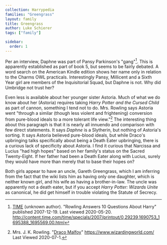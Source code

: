 ```yaml
---
collection: Harrypedia
families: "Greengrass"
layout: family
title: Greengrass
author: Luke Schierer
tags: ["family"]

sidebar:
  order: 1
---
```




Per an interview, Daphne was part of Pansy Parkinson's "gang"[^200520-1].  This
is apparently established as part of book 5, but seems to be fairly debated.  A
word search on the American Kindle edition shows her name only in relation to
the Charms OWL practicals.  Interestingly Pansy, Millicent and a Sixth Year girl
are members of the Inquisitorial Squad, but Daphne is not.  Why did Umbridge not
trust her?

Even less is available about her younger sister Astoria. Much of what we do know
about her (Astoria) requires taking _Harry Potter and the Cursed Child_ as part
of cannon, something I tend not to do.  Mrs. Rowling says Astoria went "through
a similar (though less violent and frightening) conversion from pure-blood
ideals to a more tolerant life view."[^200701-1] The interesting thing about
this paragraph is that it is nearly all innuendo and comparison with few direct
statements. It says *Daphne* is a Slytherin, but nothing of Astoria's sorting.
It says Astoria believed pure-blood ideals, but while Draco's upbringing talks
specifically about being a Death Eater upbringing, there is a curious lack of
specificity about Astoria. I find it curious that Narcissa and Lucius "had high
hopes" based on her family's status on the Sacred Twenty-Eight.  If her father
had been a Death Eater along with Lucius, surely they would have more than
merely that to base their hopes on?

Both girls appear to have an uncle, Gareth Greengrass, which I am inferring from
the fact that the wiki lists him as having only one daughter, which is neither
known girl, and his wife as having a brother-in-law.  The uncle was apparently
not a death eater, but if you accept _Harry Potter: Wizards Unite_ as
canonical, he did get himself in trouble violating the Statute of Secrecy.

[^200520-1]:  [TIME](http://time.com) (unknown author).  "Rowling Answers 10 Questions About Harry" published 2007-12-19.  Last viewed 2020-05-20.  http://content.time.com/time/specials/2007/printout/0,29239,1690753_1695388_1695569,00.html

[^200701-1]: Mrs. J. K. Rowling.
    "[Draco Malfoy](https://www.wizardingworld.com/writing-by-jk-rowling/draco-malfoy)"
    https://www.wizardingworld.com/ Last Viewed 2020-07-1.


